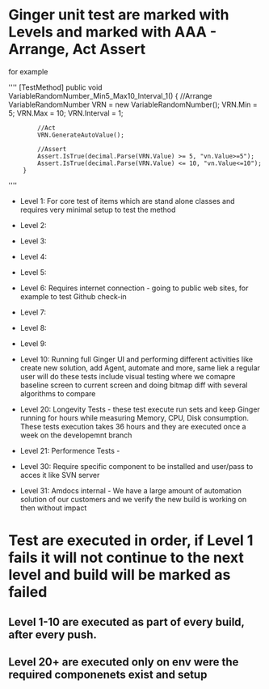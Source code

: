 ﻿# Ginger unit test are marked with Levels and marked with AAA - Arrange, Act Assert

for example

''''
  [TestMethod]
        public void VariableRandomNumber_Min5_Max10_Interval_1()
        {
            //Arrange
            VariableRandomNumber VRN = new VariableRandomNumber();
            VRN.Min = 5;
            VRN.Max = 10;
            VRN.Interval = 1;

            //Act
            VRN.GenerateAutoValue();

            //Assert
            Assert.IsTrue(decimal.Parse(VRN.Value) >= 5, "vn.Value>=5");
            Assert.IsTrue(decimal.Parse(VRN.Value) <= 10, "vn.Value<=10");
        }
''''

- Level 1: For core test of items which are stand alone classes and requires very minimal setup to test the method
- Level 2: 
- Level 3:
- Level 4:
- Level 5:
- Level 6: Requires internet connection - going to public web sites, for example to test Github check-in
- Level 7: 
- Level 8:
- Level 9:
- Level 10: Running full Ginger UI and performing different activities like create new solution, add Agent, automate and more, same liek a regular user will do 
these tests include visual testing where we comapre baseline screen to current screen and doing bitmap diff with several algorithms to compare

- Level 20: Longevity Tests - these test execute run sets and keep Ginger running for hours while measuring Memory, CPU, Disk consumption.
These tests execution takes 36 hours and they are executed once a week on the developemnt branch
- Level 21: Performence Tests - 

- Level 30: Require specific component to be installed and user/pass to acces it like SVN server
- Level 31: Amdocs internal - We have a large amount of automation solution of our customers and we verify the new build is working on then without impact

# Test are executed in order, if Level 1 fails it will not continue to the next level and build will be marked as failed

## Level 1-10 are executed as part of every build, after every push.
## Level 20+ are executed only on env were the required componenets exist and setup

